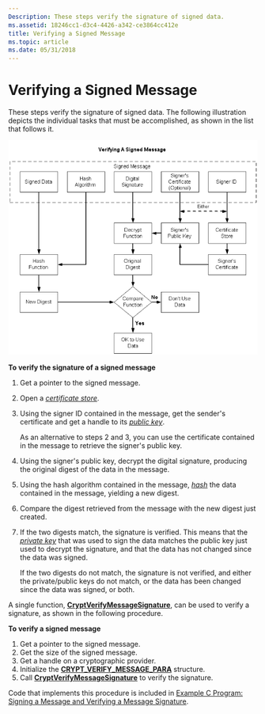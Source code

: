 ```yaml
---
Description: These steps verify the signature of signed data.
ms.assetid: 18246cc1-d3c4-4426-a342-ce3864cc412e
title: Verifying a Signed Message
ms.topic: article
ms.date: 05/31/2018
---
```


# Verifying a Signed Message

These steps verify the signature of signed data. The following illustration depicts the individual tasks that must be accomplished, as shown in the list that follows it.

![verifying a signed message](images/verifmsg.png)

**To verify the signature of a signed message**

1.  Get a pointer to the signed message.
2.  Open a [*certificate store*](https://msdn.microsoft.com/library/ms721572(v=VS.85).aspx).
3.  Using the signer ID contained in the message, get the sender's certificate and get a handle to its [*public key*](https://msdn.microsoft.com/library/ms721603(v=VS.85).aspx).

    As an alternative to steps 2 and 3, you can use the certificate contained in the message to retrieve the signer's public key.

4.  Using the signer's public key, decrypt the digital signature, producing the original digest of the data in the message.
5.  Using the hash algorithm contained in the message, [*hash*](https://msdn.microsoft.com/library/ms721586(v=VS.85).aspx) the data contained in the message, yielding a new digest.
6.  Compare the digest retrieved from the message with the new digest just created.
7.  If the two digests match, the signature is verified. This means that the [*private key*](https://msdn.microsoft.com/library/ms721603(v=VS.85).aspx) that was used to sign the data matches the public key just used to decrypt the signature, and that the data has not changed since the data was signed.

    If the two digests do not match, the signature is not verified, and either the private/public keys do not match, or the data has been changed since the data was signed, or both.

A single function, [**CryptVerifyMessageSignature**](/windows/desktop/api/Wincrypt/nf-wincrypt-cryptverifymessagesignature), can be used to verify a signature, as shown in the following procedure.

**To verify a signed message**

1.  Get a pointer to the signed message.
2.  Get the size of the signed message.
3.  Get a handle on a cryptographic provider.
4.  Initialize the [**CRYPT\_VERIFY\_MESSAGE\_PARA**](/windows/desktop/api/Wincrypt/ns-wincrypt-crypt_verify_message_para) structure.
5.  Call [**CryptVerifyMessageSignature**](/windows/desktop/api/Wincrypt/nf-wincrypt-cryptverifymessagesignature) to verify the signature.

Code that implements this procedure is included in [Example C Program: Signing a Message and Verifying a Message Signature](example-c-program-signing-a-message-and-verifying-a-message-signature.md).

 

 



